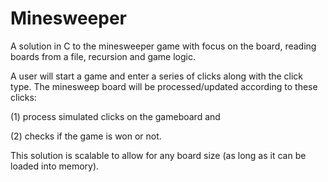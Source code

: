 # Minesweeper
A solution in C to the minesweeper game with focus on the board,
reading boards from a file, recursion and game logic. 


A user will start a game and enter a series of clicks along with the click type. 
The minesweep board will be processed/updated according to these clicks:

(1) process simulated clicks on the gameboard and 

(2) checks if the game is won or not. 

This solution is scalable to allow for any board size (as long as it can be
loaded into memory). 
